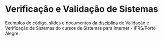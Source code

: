 # Verificação e Validação de Sistemas

Exemplos de código, slides e documentos da [disciplina](https://moodle.poa.ifrs.edu.br/course/view.php?id=5780) de Validação e Verificação de Sistemas do cursos de Sistemas para Internet - IFRS/Porto Alegre.